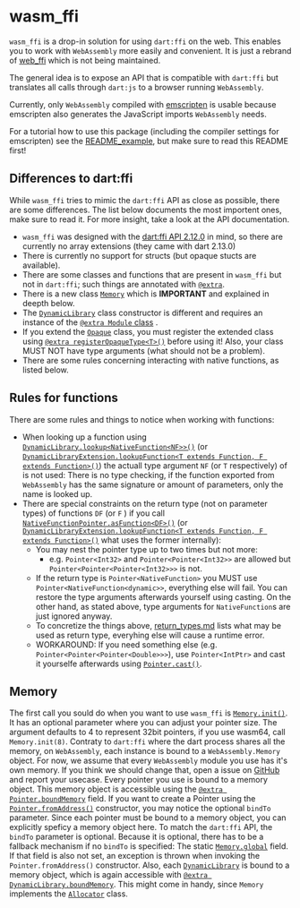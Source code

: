 # wasm_ffi
`wasm_ffi` is a drop-in solution for using `dart:ffi` on the web. This enables you to work with `WebAssembly` more easily and convenient. It is just a rebrand of [web_ffi](https://pub.dev/packages/web_ffi) which is not being maintained.

The general idea is to expose an API that is compatible with `dart:ffi` but translates all calls through `dart:js` to a browser running `WebAssembly`.

Currently, only `WebAssembly` compiled with [emscripten](https://emscripten.org/) is usable because emscripten also generates the JavaScript imports `WebAssembly` needs.

For a tutorial how to use this package (including the compiler settings for emscripten) see the [README_example](./README_example.md), but make sure to read this README first!

## Differences to dart:ffi
While `wasm_ffi` tries to mimic the `dart:ffi` API as close as possible, there are some differences. The list below documents the most importent ones, make sure to read it. For more insight, take a look at the API documentation.

* `wasm_ffi` was designed with the [dart:ffi API 2.12.0](https://api.dart.dev/stable/2.12.0/dart-ffi/dart-ffi-library.html) in mind, so there are currently no array extensions (they came with dart 2.13.0)
* There is currently no support for structs (but opaque stucts are available).
* There are some classes and functions that are present in `wasm_ffi` but not in `dart:ffi`; such things are annotated with [`@extra`](https://pub.dev/documentation/wasm_ffi/latest/wasm_ffi_meta/extra-constant.html).
* There is a new class [`Memory`](https://pub.dev/documentation/wasm_ffi/latest/wasm_ffi_modules/Memory-class.html) which is **IMPORTANT** and explained in deepth below.
* The [`DynamicLibrary`](https://pub.dev/documentation/wasm_ffi/latest/wasm_ffi/DynamicLibrary-class.html) class constructor is different and requires an instance of the [`@extra Module` class](https://pub.dev/documentation/wasm_ffi/latest/wasm_ffi_modules/Module-class.html) .
* If you extend the [`Opaque`](https://pub.dev/documentation/wasm_ffi/latest/wasm_ffi/Opaque-class.html) class, you must register the extended class using [`@extra registerOpaqueType<T>()`](https://pub.dev/documentation/wasm_ffi/latest/wasm_ffi_modules/registerOpaqueType.html) before using it! Also, your class MUST NOT have type arguments (what should not be a problem).
* There are some rules concerning interacting with native functions, as listed below.

## Rules for functions
There are some rules and things to notice when working with functions:

* When looking up a function using [`DynamicLibrary.lookup<NativeFunction<NF>>()`](https://pub.dev/documentation/wasm_ffi/latest/wasm_ffi/DynamicLibrary/lookup.html) (or [`DynamicLibraryExtension.lookupFunction<T extends Function, F extends Function>()`](https://pub.dev/documentation/wasm_ffi/latest/wasm_ffi/DynamicLibraryExtension/lookupFunction.html)) the actuall type argument `NF` (or `T` respectively) of is not used: There is no type checking, if the function exported from `WebAssembly` has the same signature or amount of parameters, only the name is looked up.
* There are special constraints on the return type (not on parameter types) of functions `DF` (or `F` ) if you call [`NativeFunctionPointer.asFunction<DF>()`](https://pub.dev/documentation/wasm_ffi/latest/wasm_ffi/NativeFunctionPointer/asFunction.html) (or [`DynamicLibraryExtension.lookupFunction<T extends Function, F extends Function>()`](https://pub.dev/documentation/wasm_ffi/latest/wasm_ffi/DynamicLibraryExtension/lookupFunction.html) what uses the former internally):
    * You may nest the pointer type up to two times but not more:
        * e.g. `Pointer<Int32>` and `Pointer<Pointer<Int32>>` are allowed but `Pointer<Pointer<Pointer<Int32>>>` is not.
    * If the return type is `Pointer<NativeFunction>` you MUST use `Pointer<NativeFunction<dynamic>>`, everything else will fail. You can restore the type arguments afterwards yourself using casting. On the other hand, as stated above, type arguments for `NativeFunction`s are just ignored anyway.
    * To concretize the things above, [return_types.md](https://github.com/vm75/wasm_ffi/tree/master/return_types.md) lists what may be used as return type, everyhing else will cause a runtime error.
    * WORKAROUND: If you need something else (e.g. `Pointer<Pointer<Pointer<Double>>>`), use `Pointer<IntPtr>` and cast it yourselfe afterwards using [`Pointer.cast()`](https://pub.dev/documentation/wasm_ffi/latest/wasm_ffi/Pointer/cast.html).

## Memory
The first call you sould do when you want to use `wasm_ffi` is [`Memory.init()`](https://pub.dev/documentation/wasm_ffi/latest/wasm_ffi_modules/Memory/init.html). It has an optional parameter where you can adjust your pointer size. The argument defaults to 4 to represent 32bit pointers, if you use wasm64, call `Memory.init(8)`.
Contraty to `dart:ffi` where the dart process shares all the memory, on `WebAssembly`, each instance is bound to a `WebAssembly.Memory` object. For now, we assume that every `WebAssembly` module you use has it's own memory. If you think we should change that, open a issue on [GitHub](https://github.com/vm75/wasm_ffi/) and report your usecase.
Every pointer you use is bound to a memory object. This memory object is accessible using the [`@extra Pointer.boundMemory`](https://pub.dev/documentation/wasm_ffi/latest/wasm_ffi/Pointer/boundMemory.html) field. If you want to create a Pointer using the [`Pointer.fromAddress()`](https://pub.dev/documentation/wasm_ffi/latest/wasm_ffi/Pointer/Pointer.fromAddress.html) constructor, you may notice the optional `bindTo` parameter. Since each pointer must be bound to a memory object, you can explicitly speficy a memory object here. To match the `dart:ffi` API, the `bindTo` parameter is optional. Because it is optional, there has to be a fallback mechanism if no `bindTo` is specified: The static [`Memory.global`](https://pub.dev/documentation/wasm_ffi/latest/wasm_ffi_modules/Memory/global.html) field. If that field is also not set, an exception is thrown when invoking the `Pointer.fromAddress()` constructor.
Also, each [`DynamicLibrary`](https://pub.dev/documentation/wasm_ffi/latest/wasm_ffi/DynamicLibrary-class.html) is bound to a memory object, which is again accessible with [`@extra DynamicLibrary.boundMemory`](https://pub.dev/documentation/wasm_ffi/latest/wasm_ffi/DynamicLibrary/boundMemory.html). This might come in handy, since `Memory` implements the [`Allocator`](https://pub.dev/documentation/wasm_ffi/latest/wasm_ffi/Allocator-class.html) class.